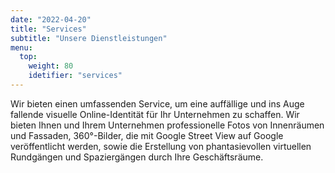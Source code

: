 ```yaml
---
date: "2022-04-20"
title: "Services"
subtitle: "Unsere Dienstleistungen"
menu:
  top:
    weight: 80
    idetifier: "services"
---
```


Wir bieten einen umfassenden Service, um eine auffällige und ins Auge fallende visuelle Online-Identität für Ihr Unternehmen zu schaffen. Wir bieten Ihnen und Ihrem Unternehmen professionelle Fotos von Innenräumen und Fassaden, 360°-Bilder, die mit Google Street View auf Google veröffentlicht werden, sowie die Erstellung von phantasievollen virtuellen Rundgängen und Spaziergängen durch Ihre Geschäftsräume.
